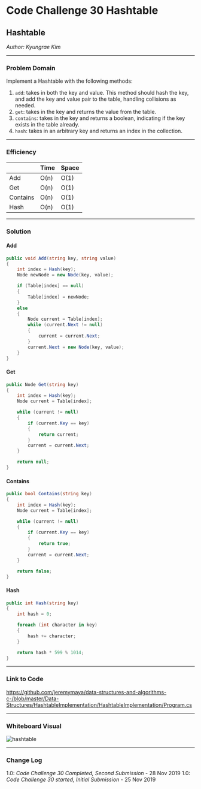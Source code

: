 # Code Challenge 30 Hashtable

## Hashtable
*Author: Kyungrae Kim*

---

### Problem Domain
Implement a Hashtable with the following methods:
1. `add`: takes in both the key and value. This method should hash the key, and add the key and value pair to the table, handling collisions as needed.
2. `get`: takes in the key and returns the value from the table.
3. `contains`: takes in the key and returns a boolean, indicating if the key exists in the table already.
4. `hash`: takes in an arbitrary key and returns an index in the collection.

---

### Efficiency
| | Time | Space |
|:-- | :----------- | :----------- |
| Add | O(n) | O(1) |
| Get | O(n) | O(1) |
| Contains | O(n) | O(1) |
| Hash | O(n) | O(1) |

---

### Solution
#### Add
```C#
public void Add(string key, string value)
{
    int index = Hash(key);
    Node newNode = new Node(key, value);

    if (Table[index] == null)
    {
        Table[index] = newNode;
    }
    else
    {
        Node current = Table[index];
        while (current.Next != null)
        {
            current = current.Next;
        }
        current.Next = new Node(key, value);
    }
}
````
#### Get
```C#
public Node Get(string key)
{
    int index = Hash(key);
    Node current = Table[index];

    while (current != null)
    {
        if (current.Key == key)
        {
            return current;
        }
        current = current.Next;
    }

    return null;
}
```
#### Contains
```C#
public bool Contains(string key)
{
    int index = Hash(key);
    Node current = Table[index];

    while (current != null)
    {
        if (current.Key == key)
        {
            return true;
        }
        current = current.Next;
    }

    return false;
}
```
#### Hash
```C#
public int Hash(string key)
{
    int hash = 0;

    foreach (int character in key)
    {
        hash += character;
    }

    return hash * 599 % 1014;
}
```

---

### Link to Code
https://github.com/jeremymaya/data-structures-and-algorithms-c-/blob/master/Data-Structures/HashtableImplementation/HashtableImplementation/Program.cs

---

### Whiteboard Visual
![hashtable](https://github.com/jeremymaya/data-structures-and-algorithms-c-/blob/master/assets/hashtable.jpg)

---

### Change Log
1.0: *Code Challenge 30 Completed, Second Submission* - 28 Nov 2019
1.0: *Code Challenge 30 started, Initial Submission* - 25 Nov 2019
